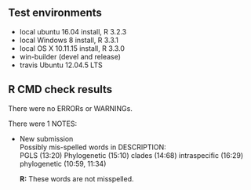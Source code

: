## Test environments
* local ubuntu 16.04 install, R 3.2.3
* local Windows 8 install, R 3.3.1
* local OS X 10.11.15 install, R 3.3.0
* win-builder (devel and release)
* travis Ubuntu 12.04.5 LTS 

## R CMD check results
There were no ERRORs or WARNINGs. 

There were 1 NOTES:

* New submission  
Possibly mis-spelled words in DESCRIPTION:  
  PGLS (13:20)
  Phylogenetic (15:10)
  clades (14:68)
  intraspecific (16:29)
  phylogenetic (10:59, 11:34)
  
  __R:__ These words are not misspelled.
